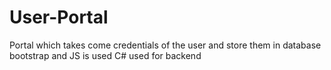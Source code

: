 # User-Portal
Portal which takes come credentials of the user and store them in database 
bootstrap and JS is used
C# used for backend
